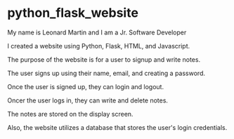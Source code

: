 # python_flask_website

My name is Leonard Martin and I am a Jr. Software Developer

I created a website using Python, Flask, HTML, and Javascript.

The purpose of the website is for a user to signup and write notes.

The user signs up using their name, email, and creating a password.

Once the user is signed up, they can login and logout.

Oncer the user logs in, they can write and delete notes.

The notes are stored on the display screen.

Also, the website utilizes a database that stores the user's login credentials.
